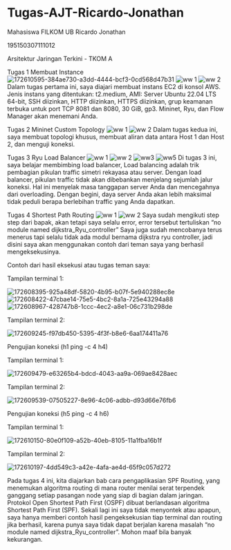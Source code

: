 # Tugas-AJT-Ricardo-Jonathan
Mahasiswa FILKOM UB
Ricardo Jonathan

195150307111012

Arsitektur Jaringan Terkini - TKOM A

Tugas 1 Membuat Instance
![172610595-384ae730-a3dd-4444-bcf3-0cd568d47b31](https://user-images.githubusercontent.com/90437038/172729761-508ad22f-c837-49d4-aa1b-362e3a3bcf98.png)
![ww 1](https://user-images.githubusercontent.com/90437038/172726677-eb5c9a35-d706-433b-92bf-aa98487aebd6.PNG)
![ww 2](https://user-images.githubusercontent.com/90437038/172726688-7f026a0c-ad8c-48da-b3e9-fe00e3f97b2c.PNG)
Dalam tugas pertama ini, saya diajari membuat instans EC2 di konsol AWS. Jenis instans yang ditentukan: t2.medium, AMI: Server Ubuntu  22.04 LTS 64-bit, SSH diizinkan, HTTP diizinkan, HTTPS diizinkan, grup keamanan terbuka untuk port TCP  8081 dan 8080, 30 GiB, gp3. Mininet, Ryu, dan Flow Manager akan menemani Anda.


Tugas 2 Mininet Custom Topology
![ww 1](https://user-images.githubusercontent.com/90437038/172727187-f4dcffdc-3491-4255-bb2a-51389f7228a3.PNG)
![ww 2](https://user-images.githubusercontent.com/90437038/172727196-d931917c-b41f-41f9-8c1d-5b22af1bd4ec.PNG)
Dalam tugas kedua ini, saya membuat topologi khusus, membuat aliran data antara Host 1 dan Host 2, dan menguji koneksi.


Tugas 3 Ryu Load Balancer
![ww 1](https://user-images.githubusercontent.com/90437038/172727765-0bd3ecd9-83a0-4d64-a42c-68858a9f12a7.PNG)
![ww 2](https://user-images.githubusercontent.com/90437038/172727775-aa658cc1-9c20-4bc2-8cf1-45785c708939.PNG)
![ww3](https://user-images.githubusercontent.com/90437038/172727793-8c3da472-169b-4193-8f32-a3e5e69c7d1f.PNG)
![ww5](https://user-images.githubusercontent.com/90437038/172727804-ebcafa8a-2965-47ba-959b-cf61aa0399da.PNG)
Di tugas 3 ini, saya belajar membimbing load balancer, Load balancing adalah trik pembagian pikulan traffic simetri rekayasa atau server. Dengan load balancer, pikulan traffic tidak akan dibebankan menjelang sejumlah jalur koneksi. Hal ini menyelak masa tanggapan server Anda dan mencegahnya dari overloading. Dengan begini, daya server Anda akan lebih maksimal tidak peduli berapa berlebihan traffic yang Anda dapatkan.


Tugas 4 Shortest Path Routing
![ww 1](https://user-images.githubusercontent.com/90437038/172729245-ddb7d117-8cd0-4d86-a0e9-3e00c06d060c.PNG)
![ww 2](https://user-images.githubusercontent.com/90437038/172729250-70b38b28-9355-40d9-898b-8c82b53d2426.PNG)
Saya sudah mengikuti step step dari bapak, akan tetapi saya selalu error, error tersebut tertuliskan “no module named dijkstra_Ryu_controller” 
Saya juga sudah mencobanya terus menerus tapi selalu tidak ada modul bernama dijkstra ryu controller, jadi disini saya akan menggunakan contoh dari teman saya yang berhasil mengeksekusinya.

Contoh dari hasil eksekusi atau tugas teman saya:

Tampilan terminal 1:

![172608395-925a48df-5820-4b95-b07f-5e940288ec8e](https://user-images.githubusercontent.com/90437038/172729805-8eac5aa8-3d9f-4aa6-8332-9d4cd657d1fc.png)
![172608422-47cbae14-75e5-4bc2-8a1a-725e43294a88](https://user-images.githubusercontent.com/90437038/172729820-bf6cca72-8a25-4d87-8e66-58e19ac49d8b.png)
![172608967-428747b8-1ccc-4ec2-a8e1-06c731b298de](https://user-images.githubusercontent.com/90437038/172729829-8b6ec585-0da3-481c-bd82-922d1ecbf1a9.png)

Tampilan terminal 2:

![172609245-f97db450-5395-4f3f-b8e6-6aa174411a76](https://user-images.githubusercontent.com/90437038/172729880-07c2419c-1cf2-4438-b816-cf3060290bfe.png)

Pengujian koneksi (h1 ping -c 4 h4)


Tampilan terminal 1:

![172609479-e63265b4-bdcd-4043-aa9a-069ae8428aec](https://user-images.githubusercontent.com/90437038/172729934-9d3bb1e1-ca42-42b2-8a31-f39f9206fe0a.png)

Tampilan terminal 2:

![172609539-07505227-8e96-4c06-adbb-d93d66e76fb6](https://user-images.githubusercontent.com/90437038/172729978-3a05ee4d-c1cd-4cd7-ac32-c7dc82303ad2.png)

Pengujian koneksi (h5 ping -c 4 h6)


Tampilan terminal 1:

![172610150-80e0f109-a52b-40eb-8105-11a1fba16b1f](https://user-images.githubusercontent.com/90437038/172730025-a5d01c60-92b0-4efb-86b1-ef2195dca09b.png)

Tampilan terminal 2:

![172610197-4dd549c3-a42e-4afa-ae4d-65f9c057d272](https://user-images.githubusercontent.com/90437038/172730047-d036873d-de3f-406b-8fbd-0bd5c94e9a57.png)

Pada tugas 4 ini, kita diajarkan bab cara pengaplikasian SPF Routing, yang menemukan algoritma routing di mana router menilai serat terpendek ganggang setiap pasangan node yang siap di bagian dalam jaringan. Protokol Open Shortest Path First (OSPF) dibuat berlandasan algoritma Shortest Path First (SPF).
Sekali lagi ini saya tidak menyontek atau apapun, saya hanya memberi contoh hasil pengeksekusian tiap terminal dan routing jika berhasil, karena punya saya tidak dapat berjalan karena masalah “no module named dijkstra_Ryu_controller”. Mohon maaf bila banyak kekurangan.
